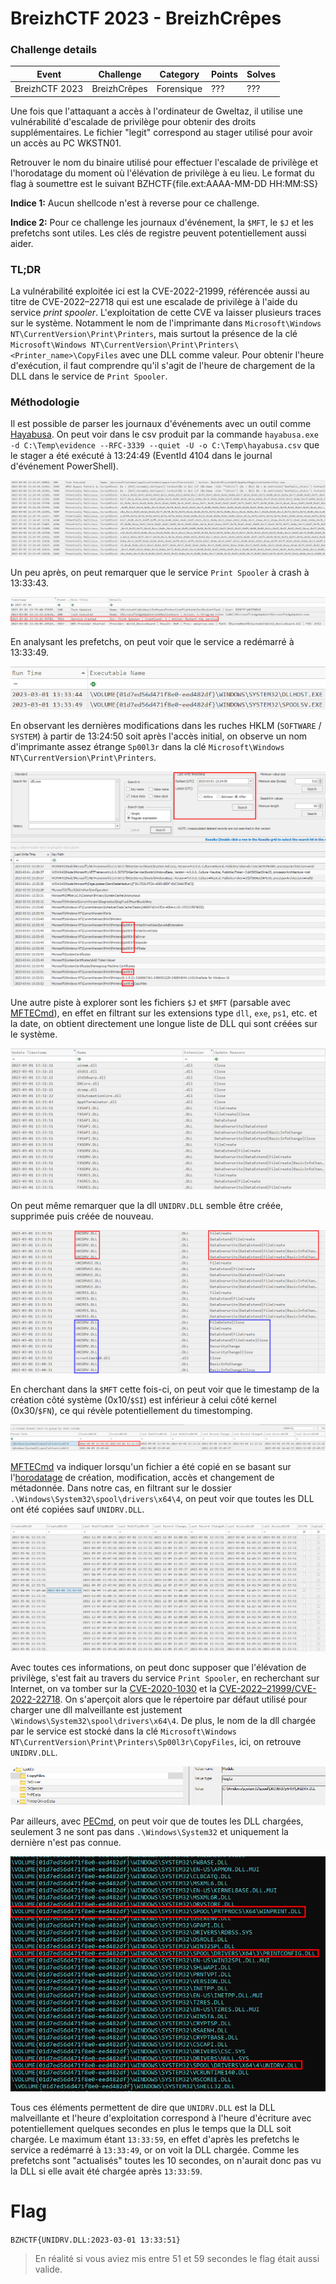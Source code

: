 BreizhCTF 2023 - BreizhCrêpes
==========================

### Challenge details

| Event                    | Challenge  | Category       | Points | Solves      |
|--------------------------|------------|----------------|--------|-------------|
| BreizhCTF 2023           | BreizhCrêpes  | Forensique  | ???    | ???         |


Une fois que l'attaquant a accès à l'ordinateur de Gweltaz, il utilise une vulnérabilité d'escalade de privilège pour obtenir des droits supplémentaires.
Le fichier "legit" correspond au stager utilisé pour avoir un accès au PC WKSTN01.

Retrouver le nom du binaire utilisé pour effectuer l'escalade de privilège et l'horodatage du moment où l'élévation de privilège à eu lieu. 
Le format du flag à soumettre est le suivant BZHCTF{file.ext:AAAA-MM-DD HH:MM:SS}

**Indice 1:** Aucun shellcode n'est à reverse pour ce challenge.

**Indice 2:** Pour ce challenge les journaux d'événement, la `$MFT`, le `$J` et les prefetchs sont utiles. Les clés de registre peuvent potentiellement aussi aider.

### TL;DR

La vulnérabilité exploitée ici est la CVE-2022-21999, référencée aussi au titre de CVE-2022–22718 qui est une escalade de privilège à l'aide du service *print spooler*. L'exploitation de cette CVE va laisser plusieurs traces sur le système. Notamment le nom de l'imprimante dans `Microsoft\Windows NT\CurrentVersion\Print\Printers`, mais surtout la présence de la clé `Microsoft\Windows NT\CurrentVersion\Print\Printers\<Printer_name>\CopyFiles` avec une DLL comme valeur. Pour obtenir l'heure d'exécution, il faut comprendre qu'il s'agit de l'heure de chargement de la DLL dans le service de `Print Spooler`.

### Méthodologie

Il est possible de parser les journaux d'événements avec un outil comme [Hayabusa](https://github.com/Yamato-Security/hayabusa). On peut voir dans le csv produit par la commande `hayabusa.exe -d C:\Temp\evidence --RFC-3339 --quiet -U -o C:\Temp\hayabusa.csv` que le stager a été exécuté à 13:24:49 (EventId 4104 dans le journal d'événement PowerShell).

![stager_powershell.png](stager_powershell.png)

Un peu après, on peut remarquer que le service `Print Spooler` à crash à 13:33:43.

![crash_print_spooler.png](crash_print_spooler.png)

En analysant les prefetchs, on peut voir que le service a redémarré à 13:33:49.

![prefetch_spoolsv.png](prefetch_spoolsv.png)

En observant les dernières modifications dans les ruches HKLM (`SOFTWARE` / `SYSTEM`) à partir de 13:24:50 soit après l'accès initial, on observe un nom d'imprimante assez étrange `Sp00l3r`
dans la clé `Microsoft\Windows NT\CurrentVersion\Print\Printers`.

![find_last_write_register.png](find_last_write_register.png)

Une autre piste à explorer sont les fichiers `$J` et `$MFT` (parsable avec [MFTECmd](https://github.com/EricZimmerman/MFTECmd)), en effet en filtrant sur les extensions type `dll`, `exe`, `ps1`, etc. et la date, on obtient directement une longue liste de DLL qui sont créées sur le système.

![UsnJrnl_dll.png](UsnJrnl_dll.png)

On peut même remarquer que la dll `UNIDRV.DLL` semble être créée, supprimée puis créée de nouveau.

![unvidrv_dll.png](unvidrv_dll.png)

En cherchant dans la `$MFT` cette fois-ci, on peut voir que le timestamp de la création côté système (0x10/`$SI`) est inférieur à celui côté kernel (0x30/`$FN`), ce qui révèle potentiellement du timestomping.

![mft_path_unidrv_dll.png](mft_path_unidrv_dll.png)

[MFTECmd](https://github.com/EricZimmerman/MFTECmd) va indiquer lorsqu'un fichier a été copié en se basant sur l'[horodatage](http://www.kazamiya.net/en/NTFS_Timestamps) de création, modification, accès et changement de métadonnée. Dans notre cas, en filtrant sur le dossier `.\Windows\System32\spool\drivers\x64\4`, on peut voir que toutes les DLL ont été copiées sauf `UNIDRV.DLL`.

![dll_timestamp.png](dll_timestamp.png)

Avec toutes ces informations, on peut donc supposer que l'élévation de privilège, s'est fait au travers du service `Print Spooler`, en recherchant sur Internet, on va tomber sur la [CVE-2020-1030](https://www.accenture.com/us-en/blogs/cyber-defense/discovering-exploiting-shutting-down-dangerous-windows-print-spooler-vulnerability) et la [CVE-2022–21999/CVE-2022-22718](https://research.ifcr.dk/spoolfool-windows-print-spooler-privilege-escalation-cve-2022-22718-bf7752b68d81). On s'aperçoit alors que le répertoire par défaut utilisé pour charger une dll malveillante est justement `\Windows\System32\spool\drivers\x64\4`. De plus, le nom de la dll chargée par le service est stocké dans la clé `Microsoft\Windows NT\CurrentVersion\Print\Printers\Sp00l3r\CopyFiles`, ici, on retrouve `UNIDRV.DLL`.

![registry_copyfiles.png](registry_copyfiles.png)

Par ailleurs, avec [PECmd](https://github.com/EricZimmerman/PECmd/), on peut voir que de toutes les DLL chargées, seulement 3 ne sont pas dans `.\Windows\System32` et uniquement la dernière n'est pas connue.

![prefetch_spoolsv_pecmd.png](prefetch_spoolsv_pecmd.png)

Tous ces éléments permettent de dire que `UNIDRV.DLL` est la DLL malveillante et l'heure d'exploitation correspond à l'heure d'écriture avec potentiellement quelques secondes en plus le temps que la DLL soit chargée. Le maximum étant `13:33:59`, en effet d'après les prefetchs le service a redémarré à `13:33:49`, or on voit la DLL chargée. Comme les prefetchs sont "actualisés" toutes les 10 secondes, on n'aurait donc pas vu la DLL si elle avait été chargée après `13:33:59`.

# Flag

`BZHCTF{UNIDRV.DLL:2023-03-01 13:33:51}`

> En réalité si vous aviez mis entre 51 et 59 secondes le flag était aussi valide.
